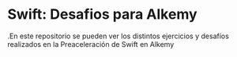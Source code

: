 #  Swift: Desafios para Alkemy

.En este repositorio se pueden ver los distintos ejercicios y desafíos realizados en la Preaceleración de Swift en Alkemy
